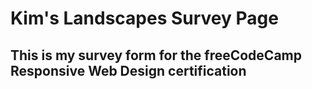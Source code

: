 # Kim's Landscapes Survey Page

## This is my survey form for the freeCodeCamp Responsive Web Design certification
